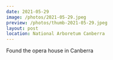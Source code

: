 ```yaml
---
date: 2021-05-29
image: /photos/2021-05-29.jpeg
preview: /photos/thumb-2021-05-29.jpeg
layout: post
location: National Arboretum Canberra
---
```


Found the opera house in Canberra
